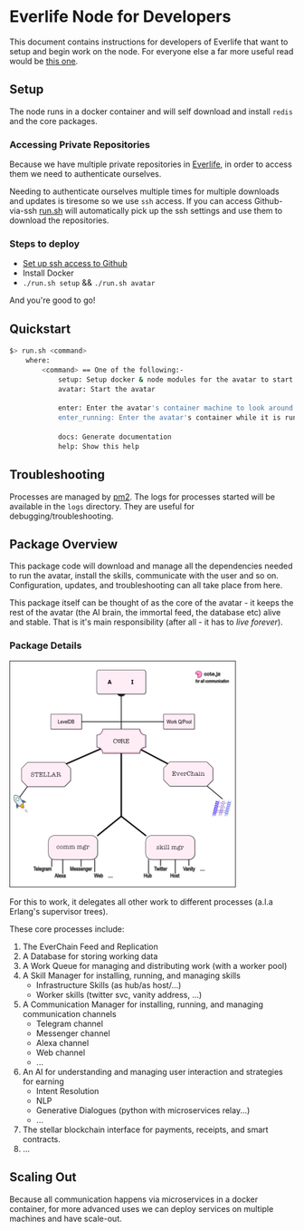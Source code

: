 # Everlife Node for Developers

This document contains instructions for developers of Everlife that want
to setup and begin work on the node. For everyone else a far more useful
read would be [this one](node.md).

## Setup
The node runs in a docker container and will self download and install
`redis` and the core packages.

### Accessing Private Repositories
Because we have multiple private repositories in
[Everlife](https://github.com/everlifeai), in order to access them we
need to authenticate ourselves.

Needing to authenticate ourselves multiple times for multiple downloads
and updates is tiresome so we use `ssh` access. If you can access Github-via-ssh
[run.sh](https://github.com/everlifeai/elife/blob/2280f5ad77622bf362adc8edfc6201fb076aeb71/run.sh#L19)
will automatically pick up the ssh settings and use them to download the
repositories.


### Steps to deploy

- [Set up ssh access to Github](https://help.github.com/articles/connecting-to-github-with-ssh/)
- Install Docker
- `./run.sh setup` && `./run.sh avatar`

And you're good to go!


## Quickstart
```sh
$> run.sh <command>
    where:
        <command> == One of the following:-
            setup: Setup docker & node modules for the avatar to start
            avatar: Start the avatar

            enter: Enter the avatar's container machine to look around
            enter_running: Enter the avatar's container while it is running

            docs: Generate documentation
            help: Show this help

```

## Troubleshooting
Processes are managed by [pm2](https://pm2.io/). The logs for processes
started will be available in the `logs` directory. They are useful for
debugging/troubleshooting.

## Package Overview

This package code will download and manage all the dependencies needed
to run the avatar, install the skills, communicate with the user and so
on.  Configuration, updates, and troubleshooting can all take place from
here.

This package itself can be thought of as the
core of the avatar - it keeps the rest of the avatar (the AI brain, the
immortal feed, the database etc) alive and stable. That is it's main
responsibility (after all - it has to *live forever*).



### Package Details

![Everlife Architecture](elife.png)

For this to work, it delegates all other work to different processes
(a.l.a Erlang's supervisor trees).

These core processes include:
1. The EverChain Feed and Replication
2. A Database for storing working data
3. A Work Queue for managing and distributing work (with a worker
pool)
4. A Skill Manager for installing, running, and managing skills
     - Infrastructure Skills (as hub/as host/...)
     - Worker skills (twitter svc, vanity address, ...)
5. A Communication Manager for installing, running, and managing
communication channels
   - Telegram channel
   - Messenger channel
   - Alexa channel
   - Web channel
   - ...
6. An AI for understanding and managing user interaction and
strategies for earning
   - Intent Resolution
   - NLP
   - Generative Dialogues (python with microservices relay...)
   - ...
7. The stellar blockchain interface for payments, receipts, and smart
contracts.
8. ...

## Scaling Out
Because all communication happens via microservices in a docker
container, for more advanced uses we can deploy services on multiple
machines and have scale-out.


